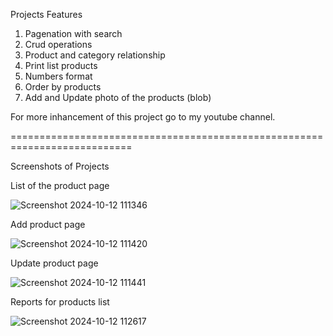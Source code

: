Projects Features
  1. Pagenation with search
  2. Crud operations
  3. Product and category relationship
  4. Print list products
  5. Numbers format
  6. Order by products
  7. Add and Update photo of the products (blob)

For more inhancement of this project go to my youtube channel.

===========================================================================


Screenshots of Projects

List of the product page

![Screenshot 2024-10-12 111346](https://github.com/user-attachments/assets/315511a5-5ada-43d4-b0bc-e497d4bf659e)

Add product page

![Screenshot 2024-10-12 111420](https://github.com/user-attachments/assets/13b3c22f-4cb6-4ea9-abca-df0313866987)

Update product page

![Screenshot 2024-10-12 111441](https://github.com/user-attachments/assets/15b1c3b4-36a3-4845-b10c-6240dee46a00)

Reports for products list

![Screenshot 2024-10-12 112617](https://github.com/user-attachments/assets/a8c7f72d-e5c2-4583-a43a-d1d5cf1e77d0)
